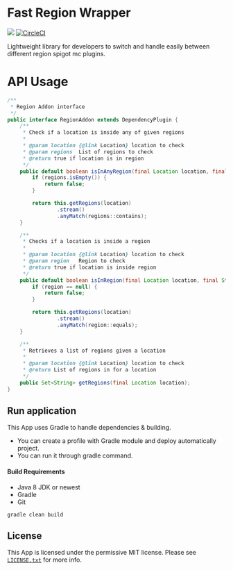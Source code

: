 # Fast Region Wrapper
[![](https://jitpack.io/v/r3back/fast-region-wrapper.svg)](https://jitpack.io/#r3back/fast-region-wrapper)
[![CircleCI](https://dl.circleci.com/status-badge/img/gh/r3back/fast-region-wrapper/tree/master.svg?style=shield)](https://dl.circleci.com/status-badge/redirect/gh/r3back/fast-region-wrapper/tree/master)

Lightweight library for developers to switch and handle easily between different region spigot mc plugins.

# API Usage

```java
/**
 * Region Addon interface
 */
public interface RegionAddon extends DependencyPlugin {
    /**
     * Check if a location is inside any of given regions
     *
     * @param location {@link Location} location to check
     * @param regions  List of regions to check
     * @return true if location is in region
     */
    public default boolean isInAnyRegion(final Location location, final List<String> regions) {
        if (regions.isEmpty()) {
            return false;
        }

        return this.getRegions(location)
                .stream()
                .anyMatch(regions::contains);
    }

    /**
     * Checks if a location is inside a region
     * 
     * @param location {@link Location} location to check
     * @param region   Region to check
     * @return true if location is inside region
     */
    public default boolean isInRegion(final Location location, final String region) {
        if (region == null) {
            return false;
        }

        return this.getRegions(location)
                .stream()
                .anyMatch(region::equals);
    }

    /**
     * Retrieves a list of regions given a location
     * 
     * @param location {@link Location} location to check
     * @return List of regions in for a location
     */
    public Set<String> getRegions(final Location location);
}
```

## Run application
This App uses Gradle to handle dependencies & building.

*   You can create a profile with Gradle module and deploy automatically project.
*   You can run it through gradle command.

#### Build Requirements
*   Java 8 JDK or newest
*   Gradle
*   Git

```
gradle clean build
```

## License
This App is licensed under the permissive MIT license. Please see [`LICENSE.txt`](https://github.com/r3back/users-service/blob/master/LICENSE.txt) for more info.
